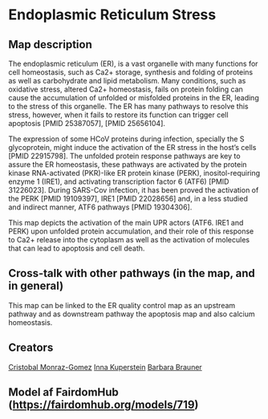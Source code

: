 # Endoplasmic Reticulum Stress

## Map description

The endoplasmic reticulum (ER), is a vast organelle with many functions for cell homeostasis, such as Ca2+ storage, synthesis and folding of proteins as well as carbohydrate and lipid metabolism. Many conditions, such as oxidative stress, altered Ca2+ homeostasis, fails on protein folding can cause the accumulation of unfolded or misfolded proteins in the ER, leading to the stress of this organelle. The ER has many pathways to resolve this stress, however, when it fails to restore its function can trigger cell apoptosis [PMID 25387057], [PMID 25656104].

The expression of some HCoV proteins during infection, specially the S glycoprotein, might induce the activation of the ER stress in the host’s cells [PMID 22915798]. The unfolded protein response pathways are key to assure the ER homeostasis, these pathways are activated by the protein kinase RNA-activated (PKR)-like ER protein kinase (PERK), inositol-requiring enzyme 1 (IRE1), and activating transcription factor 6 (ATF6) [PMID 31226023]. During SARS-Cov infection, it has been proved the activation of the PERK [PMID 19109397], IRE1 [PMID 22028656] and, in a less studied and indirect manner, ATF6 pathways [PMID 19304306].

This map depicts the activation of the main UPR actors (ATF6. IRE1 and PERK) upon unfolded protein accumulation, and their role of this response to Ca2+ release into the cytoplasm as well as the activation of molecules that can lead to apoptosis and cell death.


## Cross-talk with other pathways (in the map, and in general)

This map can be linked to the ER quality control map as an upstream pathway and as downstream pathway the apoptosis map and also calcium homeostasis.

## Creators
[Cristobal Monraz-Gomez](https://fairdomhub.org/people/1582)
[Inna Kuperstein](https://fairdomhub.org/people/1548)
[Barbara Brauner](https://fairdomhub.org/people/1693)

## Model af FairdomHub (https://fairdomhub.org/models/719)
